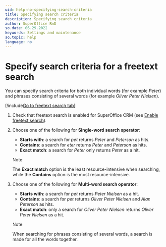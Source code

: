 ```yaml
---
uid: help-no-specifying-search-criteria
title: Specifying search criteria
description: Specifying search criteria
author: SuperOffice RnD
so.date: 06.29.2022
keywords: Settings and maintenance
so.topic: help
language: no
---
```


# Specify search criteria for a freetext search

You can specify search criteria for both individual words (for example *Peter*) and phrases consisting of several words (for example *Oliver Peter Nielsen*).

[!include[Go to freetext search tab](../includes/goto-freetext.md)]

1. Check that freetext search is enabled for SuperOffice CRM (see [Enable freetext search][1]).

1. Choose one of the following for **Single-word search operator**:

    * **Starts with**: a search for *pet* returns *Peter* and *Peterson* as hits.
    * **Contains**: a search for *eter* returns *Peter* and *Peterson* as hits.
    * **Exact match**: a search for *Peter* only returns *Peter* as a hit.

    > [!NOTE]
    > The **Exact match** option is the least resource-intensive when searching, while the **Contains** option is the most resource-intensive.

1. Choose one of the following for **Multi-word search operator**:
    * **Starts with**: a search for *pet* returns *Peter Nielsen* as a hit.
    * **Contains**: a search for *pet* returns *Oliver Peter Nielsen* and *Alan Peterson* as hits.
    * **Exact match**: only a search for *Oliver Peter Nielsen* returns *Oliver Peter Nielsen* as a hit.

    > [!NOTE]
    > When searching for phrases consisting of several words, a search is made for all the words together.

<!-- Referenced links -->
[1]: enable.md

<!-- Referenced images -->

